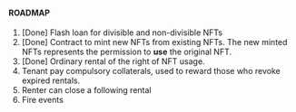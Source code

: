 #### ROADMAP

1. [Done] Flash loan for divisible and non-divisible NFTs
2. [Done] Contract to mint new NFTs from existing NFTs. The new minted NFTs represents the permission to **use** the original NFT. 
3. [Done] Ordinary rental of the right of NFT usage. 
4. Tenant pay compulsory collaterals, used to reward those who revoke expired rentals. 
5. Renter can close a following rental
6. Fire events

